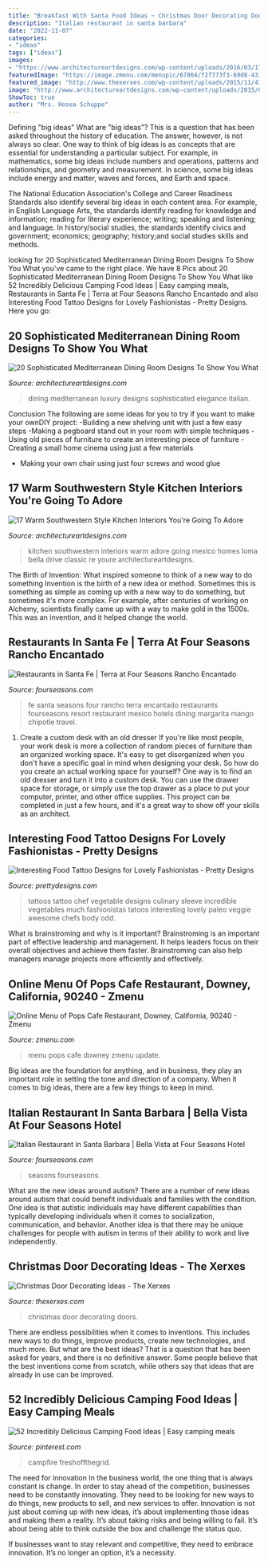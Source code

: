 ```yaml
---
title: "Breakfast With Santa Food Ideas ~ Christmas Door Decorating Doors"
description: "Italian restaurant in santa barbara"
date: "2022-11-07"
categories:
- "ideas"
tags: ["ideas"]
images:
- "https://www.architectureartdesigns.com/wp-content/uploads/2016/03/17-Warm-Southwestern-Style-Kitchen-Interiors-Youre-Going-To-Adore-6.jpg"
featuredImage: "https://image.zmenu.com/menupic/67864/f2f773f3-69d8-4316-b5a2-fe064245a156.jpg"
featured_image: "http://www.thexerxes.com/wp-content/uploads/2015/11/412.jpg"
image: "http://www.architectureartdesigns.com/wp-content/uploads/2015/07/20-Sophisticated-Mediterranean-Dining-Rooms-To-Show-You-What-Luxury-Is-Like-17.jpg"
ShowToc: true
author: "Mrs. Hosea Schuppe"
---
```



Defining "big ideas"
What are "big ideas"? This is a question that has been asked throughout the history of education. The answer, however, is not always so clear.
One way to think of big ideas is as concepts that are essential for understanding a particular subject. For example, in mathematics, some big ideas include numbers and operations, patterns and relationships, and geometry and measurement. In science, some big ideas include energy and matter, waves and forces, and Earth and space.

The National Education Association's College and Career Readiness Standards also identify several big ideas in each content area. For example, in English Language Arts, the standards identify reading for knowledge and information; reading for literary experience; writing; speaking and listening; and language. In history/social studies, the standards identify civics and government; economics; geography; history;and social studies skills and methods.

	

		
looking for 20 Sophisticated Mediterranean Dining Room Designs To Show You What you've came to the right place. We have 8 Pics about 20 Sophisticated Mediterranean Dining Room Designs To Show You What like 52 Incredibly Delicious Camping Food Ideas | Easy camping meals, Restaurants in Santa Fe | Terra at Four Seasons Rancho Encantado and also Interesting Food Tattoo Designs for Lovely Fashionistas - Pretty Designs. Here you go:
		
    
## 20 Sophisticated Mediterranean Dining Room Designs To Show You What

<img loading=lazy src="http://www.architectureartdesigns.com/wp-content/uploads/2015/07/20-Sophisticated-Mediterranean-Dining-Rooms-To-Show-You-What-Luxury-Is-Like-17.jpg" onerror="this.onerror=null;this.src='https://tse4.mm.bing.net/th?id=OIP.uUUsDZ2-d4PGhpMxPBLQpgAAAA&amp;pid=15.1';" alt="20 Sophisticated Mediterranean Dining Room Designs To Show You What">

_Source: architectureartdesigns.com_

>dining mediterranean luxury designs sophisticated elegance italian. 

	

Conclusion
The following are some ideas for you to try if you want to make your ownDIY project: 
-Building a new shelving unit with just a few easy steps 
-Making a pegboard stand out in your room with simple techniques 
-Using old pieces of furniture to create an interesting piece of furniture 
-Creating a small home cinema using just a few materials 
- Making your own chair using just four screws and wood glue

    
## 17 Warm Southwestern Style Kitchen Interiors You&#039;re Going To Adore

<img loading=lazy src="https://www.architectureartdesigns.com/wp-content/uploads/2016/03/17-Warm-Southwestern-Style-Kitchen-Interiors-Youre-Going-To-Adore-6.jpg" onerror="this.onerror=null;this.src='https://tse2.mm.bing.net/th?id=OIP.6lBxdU9yGem0CHX2p4sBsAHaEv&amp;pid=15.1';" alt="17 Warm Southwestern Style Kitchen Interiors You&#039;re Going To Adore">

_Source: architectureartdesigns.com_

>kitchen southwestern interiors warm adore going mexico homes loma bella drive classic re youre architectureartdesigns. 

	

The Birth of Invention: What inspired someone to think of a new way to do something
Invention is the birth of a new idea or method. Sometimes this is something as simple as coming up with a new way to do something, but sometimes it's more complex. For example, after centuries of working on Alchemy, scientists finally came up with a way to make gold in the 1500s. This was an invention, and it helped change the world.

    
## Restaurants In Santa Fe | Terra At Four Seasons Rancho Encantado

<img loading=lazy src="https://www.fourseasons.com/alt/img-opt/~70.1530.0,0000-50,2500-3000,0000-1687,5000/publish/content/dam/fourseasons/images/web/SSF/SSF_236_original.jpg" onerror="this.onerror=null;this.src='https://tse3.mm.bing.net/th?id=OIP.nAf82IpeaTVxTZaC3zW1SgHaEK&amp;pid=15.1';" alt="Restaurants in Santa Fe | Terra at Four Seasons Rancho Encantado">

_Source: fourseasons.com_

>fe santa seasons four rancho terra encantado restaurants fourseasons resort restaurant mexico hotels dining margarita mango chipotle travel. 

	

1. Create a custom desk with an old dresser
If you're like most people, your work desk is more a collection of random pieces of furniture than an organized working space. It's easy to get disorganized when you don't have a specific goal in mind when designing your desk. So how do you create an actual working space for yourself? One way is to find an old dresser and turn it into a custom desk. You can use the drawer space for storage, or simply use the top drawer as a place to put your computer, printer, and other office supplies. This project can be completed in just a few hours, and it's a great way to show off your skills as an architect.

    
## Interesting Food Tattoo Designs For Lovely Fashionistas - Pretty Designs

<img loading=lazy src="http://www.prettydesigns.com/wp-content/uploads/2014/10/Vegetable-Tattoos.jpg" onerror="this.onerror=null;this.src='https://tse1.mm.bing.net/th?id=OIP.WiEkYExh6XZb5Z2u8C4U6AAAAA&amp;pid=15.1';" alt="Interesting Food Tattoo Designs for Lovely Fashionistas - Pretty Designs">

_Source: prettydesigns.com_

>tattoos tattoo chef vegetable designs culinary sleeve incredible vegetables much fashionistas tatoos interesting lovely paleo veggie awesome chefs body odd. 

	

What is brainstroming and why is it important?
Brainstroming is an important part of effective leadership and management. It helps leaders focus on their overall objectives and achieve them faster. Brainstroming can also help managers manage projects more efficiently and effectively.

    
## Online Menu Of Pops Cafe Restaurant, Downey, California, 90240 - Zmenu

<img loading=lazy src="https://image.zmenu.com/menupic/67864/f2f773f3-69d8-4316-b5a2-fe064245a156.jpg" onerror="this.onerror=null;this.src='https://tse1.mm.bing.net/th?id=OIP.fcbj8_mBYuEyC7Re2TtHxAHaJ4&amp;pid=15.1';" alt="Online Menu of Pops Cafe Restaurant, Downey, California, 90240 - Zmenu">

_Source: zmenu.com_

>menu pops cafe downey zmenu update. 

	

Big ideas are the foundation for anything, and in business, they play an important role in setting the tone and direction of a company. When it comes to big ideas, there are a few key things to keep in mind. 

    
## Italian Restaurant In Santa Barbara | Bella Vista At Four Seasons Hotel

<img loading=lazy src="https://www.fourseasons.com/alt/img-opt/~70.1530.0,0000-161,9892-3000,0000-1687,5000/publish/content/dam/fourseasons/images/web/SAB/SAB_979_original.jpg" onerror="this.onerror=null;this.src='https://tse4.mm.bing.net/th?id=OIP.K4Uxll9Vlh9OKZyMVdr-twHaEK&amp;pid=15.1';" alt="Italian Restaurant in Santa Barbara | Bella Vista at Four Seasons Hotel">

_Source: fourseasons.com_

>seasons fourseasons. 

	

What are the new ideas around autism?
There are a number of new ideas around autism that could benefit individuals and families with the condition. One idea is that autistic individuals may have different capabilities than typically developing individuals when it comes to socialization, communication, and behavior. Another idea is that there may be unique challenges for people with autism in terms of their ability to work and live independently.

    
## Christmas Door Decorating Ideas - The Xerxes

<img loading=lazy src="http://www.thexerxes.com/wp-content/uploads/2015/11/412.jpg" onerror="this.onerror=null;this.src='https://tse3.mm.bing.net/th?id=OIP.2_aGmihiA-FCRxlYqcuOswHaLH&amp;pid=15.1';" alt="Christmas Door Decorating Ideas - The Xerxes">

_Source: thexerxes.com_

>christmas door decorating doors. 

	

There are endless possibilities when it comes to inventions. This includes new ways to do things, improve products, create new technologies, and much more. But what are the best ideas? That is a question that has been asked for years, and there is no definitive answer. Some people believe that the best inventions come from scratch, while others say that ideas that are already in use can be improved.

    
## 52 Incredibly Delicious Camping Food Ideas | Easy Camping Meals

<img loading=lazy src="https://i.pinimg.com/736x/01/9d/ac/019dac10a3277407c3d5edc17f6bab2a.jpg" onerror="this.onerror=null;this.src='https://tse4.mm.bing.net/th?id=OIP.n2SN0XesQRiiuF7tZrRZtwHaLH&amp;pid=15.1';" alt="52 Incredibly Delicious Camping Food Ideas | Easy camping meals">

_Source: pinterest.com_

>campfire freshoffthegrid. 

	

The need for innovation
In the business world, the one thing that is always constant is change. In order to stay ahead of the competition, businesses need to be constantly innovating. They need to be looking for new ways to do things, new products to sell, and new services to offer.
Innovation is not just about coming up with new ideas, it’s about implementing those ideas and making them a reality. It’s about taking risks and being willing to fail. It’s about being able to think outside the box and challenge the status quo.

If businesses want to stay relevant and competitive, they need to embrace innovation. It’s no longer an option, it’s a necessity.

